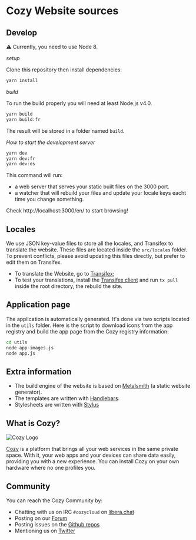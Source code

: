 # Cozy Website sources

## Develop

⚠️ Currently, you need to use Node 8.

*setup*

Clone this repository then install dependencies:

```bash
yarn install
```

*build*

To run the build properly you will need at least Node.js v4.0. 

```bash
yarn build
yarn build:fr
```

The result will be stored in a folder named `build`.

*How to start the development server*

```bash
yarn dev
yarn dev:fr
yarn dev:es
```

This command will run:

* a web server that serves your static built files on the 3000 port.
* a watcher that will rebuild your files and update your locale keys eacht time you change something.

Check http://localhost:3000/en/ to start browsing!


## Locales

We use JSON key-value files to store all the locales, and Transifex to translate the website.
These files are located inside the `src/locales` folder. To prevent conflicts, please avoid updating this
files directly, but prefer to edit them on Transifex.

* To translate the Website, go to [Transifex](https://www.transifex.com/cozy/cozy-site/);
* To test your translations, install the [Transifex client](http://docs.transifex.com/client/) and run `tx pull` inside the root directory, the rebuild the site.

## Application page

The application is automatically generated. It's done via two scripts located
in the `utils` folder. Here is the script to download icons from the app
registry and build the app page from the Cozy registry information:

```bash
cd utils
node app-images.js
node app.js
```

## Extra information

* The build engine of the website is based on [Metalsmith](http://metalsmith.io/) (a static website generator). 
* The templates are written with [Handlebars](http://handlebarsjs.com/). 
* Stylesheets are written with [Stylus](http://stylus-lang.com/)


## What is Cozy?

![Cozy
Logo](https://raw.github.com/cozy/cozy-setup/gh-pages/assets/images/happycloud.png)

[Cozy](http://cozy.io) is a platform that brings all your web services in the
same private space.  With it, your web apps and your devices can share data
easily, providing you with a new experience. You can install Cozy on your own
hardware where no one profiles you.

## Community

You can reach the Cozy Community by:

* Chatting with us on IRC `#cozycloud` on [libera.chat](https://libera.chat/)
* Posting on our [Forum](https://forum.cozy.io/)
* Posting issues on the [Github repos](https://github.com/cozy/)
* Mentioning us on [Twitter](http://twitter.com/cozycloud)

